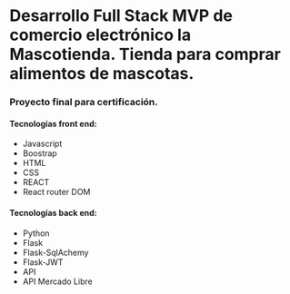 # Desarrollo Full Stack MVP de comercio electrónico la Mascotienda. Tienda para comprar alimentos de mascotas.
### Proyecto final para certificación.

#### Tecnologías front end:
<ul>
  <li>Javascript</li>
  <li>Boostrap</li>
  <li>HTML</li>
  <li>CSS</li>
  <li>REACT</li>
  <li>React router DOM</li>
</ul>

#### Tecnologías back end:
<ul>
  <li>Python</li>
  <li>Flask</li>
  <li>Flask-SqlAchemy</li>
  <li>Flask-JWT</li>
  <li>API</li>
  <li>API Mercado Libre</li>
</ul>




